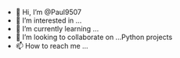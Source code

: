 - 👋 Hi, I’m @Paul9507
- 👀 I’m interested in ...
- 🌱 I’m currently learning ...
- 💞️ I’m looking to collaborate on ...Python projects 
- 📫 How to reach me ...

<!---
Paul9507/Paul9507 is a ✨ special ✨ repository because its `README.md` (this file) appears on your GitHub profile.
You can click the Preview link to take a look at your changes.
--->
